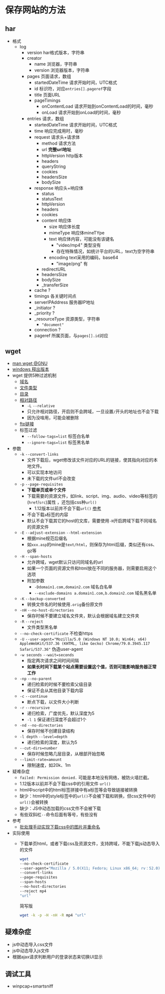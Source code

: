 # 保存网站的方法

## har

* 格式
  * log
    * version har格式版本，字符串
    * creator
      * name 浏览器，字符串
      * version 浏览器版本，字符串
    * pages 页面请求，数组
      * startedDateTime 请求开始时间，UTC格式
      * id 标识符，对应`entries[].pageref`字段
      * title 页面URL
      * pageTimings
        * onContentLoad 请求开始到onContentLoad的时间，毫秒
        * onLoad 请求开始到onLoad的时间，毫秒
    * entries 请求，数组
      * startedDateTime 请求开始时间，UTC格式
      * time 响应完成用时，毫秒
      * request 请求头+请求体
        * method 请求方法
        * url **完整url地址**
        * httpVersion http版本
        * headers
        * queryString
        * cookies
        * headersSize
        * bodySize
      * response 响应头+响应体
        * status
        * statusText
        * httpVersion
        * headers
        * cookies
        * content 响应体
          * size 响应体长度
          * mimeType 响应体mineTYpe
          * text 响应体内容，可能没有该键名
            * "video/mp4" 类型没有
            * 存在特殊情况，如统计平台的URL，text为空字符串
          * encoding text采用的编码，base64
            * "image/png" 有
        * redirectURL
        * headersSize
        * bodySize
        * _transferSize
      * cache ?
      * timings 各关键时间点
      * serverIPAddress 服务器IP地址
      * _initiator ?
      * _priority ?
      * _resourceType 资源类型，字符串
        * `"document"`
      * connection ?
      * pageref 所属页面，与`pages[].id`对应

## wget

* [man wget @GNU](http://www.gnu.org/software/wget/manual/wget.html)
* [windows 释出版本](https://eternallybored.org/misc/wget/)
* wget 提供5种过滤机制
  * [域名](http://www.gnu.org/software/wget/manual/wget.html#Spanning-Hosts)
  * [文件类型](http://www.gnu.org/software/wget/manual/wget.html#Types-of-Files)
  * [目录](http://www.gnu.org/software/wget/manual/wget.html#Directory_002dBased-Limits)
  * [相对路径](http://www.gnu.org/software/wget/manual/wget.html#Relative-Links)
    * `-L` `--relative`
    * 只允许相对路径，开启则不会跨域，一旦设置`/`开头的地址也不会下载
    * 因为没啥用，可能会被删除
  * [ftp链接](http://www.gnu.org/software/wget/manual/wget.html#FTP-Links)
  * 标签过滤
    * `--follow-tags=list` 标签白名单
    * `--ignore-tags=list` 标签黑名单
* 参数
  * `-k` `--convert-links`
    * 文件下载后，wget修改该文件对应的URL的链接，使其指向对应的本地文件。
    * 可以实现本地访问
    * 未下载的文件url不会改变
  * `-p` `--page-requisites`
    * **下载单页或单个文件**
    * 下载需要的资源文件，如link、script、img、audio、video等标签的 (`href`/`src`)属性 ，还包括css种`url()`
      * 1.12版本以前并不会下载`url()` [参考](https://superuser.com/questions/55040/save-a-single-web-page-with-background-images-with-wget)
    * 不会下载`a`标签的内容
    * 默认不会下载其它的host的文库，需要使用`-H`开启跨域下载不同域名的资源文件
  * `-E` `--adjust-extension` `--html-extension`
    * 根据mine规范后缀名
    * 如`xxx.asp`的mine是`text/html`，则保存为html后缀，类似还有css、gz等
  * `-H` `--span-hosts`
    * 允许跨域，wget默认只访问同域名的url
    * 如果一个页面的资源文件和html放在不同的服务器，则需要启用这个选项
    * 附加参数
      * `-Ddomain1.com,domain2.com` 域名白名单
      * `--exclude-domains a.domain1.com,b.domain2.com` 域名黑名单
  * `-K` `--backup-converted`
    * 转换文件名的时候使用`.orig`备份原文件
  * `-nH` `--no-host-directories`
    * 保存时候不要建立域名文件夹，默认会根据域名建立文件夹
  * `-R` `--reject`
    * 文件类型黑名单
  * `--no-check-certificate` 不检查https
  * `-U` `--user-agent="Mozilla/5.0 (Windows NT 10.0; Win64; x64) AppleWebKit/537.36 (KHTML, like Gecko) Chrome/79.0.3945.117 Safari/537.36"` 伪造user-agent
  * `-w seconds` `--wait=seconds`
    * 指定两次请求之间时间间隔
    * **如果长时间下载某个站点需要设置这个值，否则可能影响服务器正常工作**
  * `-np` `--no-parent`
    * 递归检索的时候不要检索父级目录
    * 保证不会从其他目录下载内容
  * `-c` `--continue`
    * 断点下载，以文件大小判断
  * `-r` `--recursive`
    * 递归检索，广度优先，默认深度为5
    * `-l 1` 保证递归深度不会超过1个
  * `-nd` `--no-directories`
    * 保存时候不创建目录结构
  * `-l depth` `--level=depth`
    * 递归检索的深度，默认为5
  * `--cut-dirs=number`
    * 保存时候忽略几层目录，从根部开始忽略
  * `--limit-rate=amount`
    * 限制速度，如20k、1m
* 疑难杂症
  * `failed: Permission denied.` 可能是本地没有网络，被防火墙拦截。
  * 1.12版本以前并不会下载css中的引用文件 `url()`
  * html中script中的html标签拼接中有a标签等会导致链接被转换
  * 缺少：html中的style标签中的`url()`不会被下载和转换，但css文件中的`url()`会被转换
  * 缺少：JS中动态加载的css文件不会被下载
  * 有些双斜杠`--`命令后面有等号，有些没有
* 参考
  * [批处理手动实现下载css中的图片并重命名](https://www.wanweiwang.cn/FAQ/view/969.html)
* 实际使用
  * 下载单页html，或者下载css及资源文件，支持跨域，不能下载js动态导入的文件

    ```bash
    wget
    --no-check-certificate
    --user-agent="Mozilla / 5.0(X11; Fedora; Linux x86_64; rv：52.0)Gecko / 20100101 Firefox / 52.0"
    --convert-links
    --page-requisites
    --span-hosts
    --no-host-directories
    --reject mp4
    "url"
    ```

    简写版

    ```bash
    wget -k -p -H -nH -R mp4 "url"
    ```

## 疑难杂症

* js中动态导入css文件
* js中动态导入js文件
* 根据ajax请求判断用户的登录状态来切换UI显示

## 调试工具

* winpcap+smartsniff
